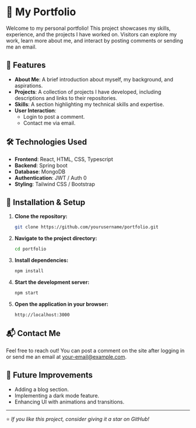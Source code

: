# 🚀 My Portfolio

Welcome to my personal portfolio! This project showcases my skills, experience, and the projects I have worked on. Visitors can explore my work, learn more about me, and interact by posting comments or sending me an email.

## 🌟 Features

- **About Me**: A brief introduction about myself, my background, and aspirations.
- **Projects**: A collection of projects I have developed, including descriptions and links to their repositories.
- **Skills**: A section highlighting my technical skills and expertise.
- **User Interaction**:
  - Login to post a comment.
  - Contact me via email.

## 🛠️ Technologies Used

- **Frontend**: React, HTML, CSS, Typescript
- **Backend**: Spring boot
- **Database**: MongoDB 
- **Authentication**: JWT / Auth 0
- **Styling**: Tailwind CSS / Bootstrap

## 🎯 Installation & Setup

1. **Clone the repository:**
   ```sh
   git clone https://github.com/yourusername/portfolio.git
   ```
2. **Navigate to the project directory:**
   ```sh
   cd portfolio
   ```
3. **Install dependencies:**
   ```sh
   npm install
   ```
4. **Start the development server:**
   ```sh
   npm start
   ```
5. **Open the application in your browser:**
   ```
   http://localhost:3000
   ```

## 📬 Contact Me

Feel free to reach out! You can post a comment on the site after logging in or send me an email at [your-email@example.com](mailto:your-email@example.com).

## 📌 Future Improvements

- Adding a blog section.
- Implementing a dark mode feature.
- Enhancing UI with animations and transitions.

---

⭐ *If you like this project, consider giving it a star on GitHub!*

